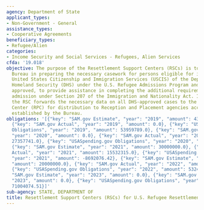 ```yaml
---
agency: Department of State
applicant_types:
- Non-Government - General
assistance_types:
- Cooperative Agreements
beneficiary_types:
- Refugee/Alien
categories:
- Income Security and Social Services - Refugees, Alien Services
cfda: '19.018'
objective: The purpose of the Resettlement Support Centers (RSCs) is to assist the
  Bureau in preparing the necessary casework for persons eligible for interview by
  United States Citizenship and Immigration Services (USCIS) of the Department of
  Homeland Security (DHS) under the U.S. Refugee Admissions Program and, for those
  approved, to provide assistance in completing the additional requirements for refugee
  admission under Section 207 of the Immigration and Nationality Act. In addition,
  the RSC forwards the necessary data on all DHS-approved cases to the Refugee Processing
  Center (RPC) for distribution to Reception and Placement agencies according to procedures
  established by the Bureau.
obligations: '[{"key": "SAM.gov Estimate", "year": "2019", "amount": 43450186.0},
  {"key": "SAM.gov Actual", "year": "2019", "amount": 0.0}, {"key": "USASpending.gov
  Obligations", "year": "2019", "amount": 53959789.0}, {"key": "SAM.gov Estimate",
  "year": "2020", "amount": 0.0}, {"key": "SAM.gov Actual", "year": "2020", "amount":
  27357741.0}, {"key": "USASpending.gov Obligations", "year": "2020", "amount": 38436471.29},
  {"key": "SAM.gov Estimate", "year": "2021", "amount": 30000000.0}, {"key": "SAM.gov
  Actual", "year": "2021", "amount": 15532315.0}, {"key": "USASpending.gov Obligations",
  "year": "2021", "amount": -8692076.42}, {"key": "SAM.gov Estimate", "year": "2022",
  "amount": 20000000.0}, {"key": "SAM.gov Actual", "year": "2022", "amount": 59647835.0},
  {"key": "USASpending.gov Obligations", "year": "2022", "amount": 53244039.0}, {"key":
  "SAM.gov Estimate", "year": "2023", "amount": 0.0}, {"key": "SAM.gov Actual", "year":
  "2023", "amount": 0.0}, {"key": "USASpending.gov Obligations", "year": "2023", "amount":
  71004074.51}]'
sub-agency: STATE, DEPARTMENT OF
title: Resettlement Support Centers (RSCs) for U.S. Refugee Resettlement
---
```

